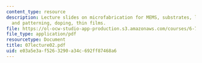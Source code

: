 ```yaml
---
content_type: resource
description: Lecture slides on microfabrication for MEMS, substrates, lithography
  and patterning, doping, thin films.
file: https://ol-ocw-studio-app-production.s3.amazonaws.com/courses/6-777j-design-and-fabrication-of-microelectromechanical-devices-spring-2007/e03a5e3af5263290a34c692ff87468a6_07lecture02.pdf
file_type: application/pdf
resourcetype: Document
title: 07lecture02.pdf
uid: e03a5e3a-f526-3290-a34c-692ff87468a6
---
```

